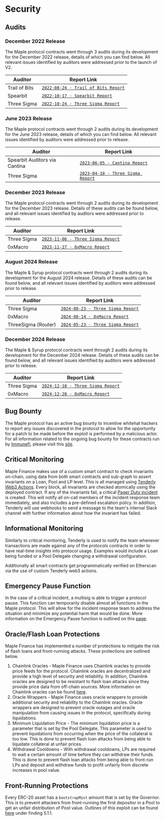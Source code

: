 # Security

## Audits

### December 2022 Release

The Maple protocol contracts went through 3 audits during its development for the December 2022 release, details of which you can find below. All relevant issues identified by auditors were addressed prior to the launch of V2.

| Auditor       | Report Link                                                                                                                                                                               |
| ------------- | ----------------------------------------------------------------------------------------------------------------------------------------------------------------------------------------- |
| Trail of Bits | [`2022-08-24 - Trail of Bits Report`](https://github.com/maple-labs/maple-core-v2/blob/main/audits/2022-december/TrailOfBits-Maple.pdf) |
| Spearbit      | [`2022-10-17 - Spearbit Report`](https://github.com/maple-labs/maple-core-v2/blob/main/audits/2022-december/Spearbit-maple.pdf)                   |
| Three Sigma   | [`2022-10-24 - Three Sigma Report`](https://github.com/maple-labs/maple-core-v2/blob/main/audits/2022-december/Three-Sigma-Maple-Finance-Dec-2022.pdf)   |




### June 2023 Release

The Maple protocol contracts went through 2 audits during its development for the June 2023 release, details of which you can find below. All relevant issues identified by auditors were addressed prior to release.

| Auditor                       | Report Link                                                                                                                                                                |
| ----------------------------- | -------------------------------------------------------------------------------------------------------------------------------------------------------------------------- |
| Spearbit Auditors via Cantina | [`2023-06-05 - Cantina Report`](https://github.com/maple-labs/maple-core-v2/blob/main/audits/2023-june/Cantina-Maple.pdf)                         |
| Three Sigma                   | [`2023-04-10 - Three Sigma Report`](https://github.com/maple-labs/maple-core-v2/blob/main/audits/2023-june/ThreeSigma-Maple.pdf) |


### December 2023 Release

The Maple protocol contracts went through 2 audits during its development for the December 2023 release. Details of these audits can be found below, and all relevant issues identified by auditors were addressed prior to release.

| Auditor     | Report Link                                                                                                                                                         |
| ----------- | ------------------------------------------------------------------------------------------------------------------------------------------------------------------- |
| Three Sigma | [`2023-11-06 - Three Sigma Report`](https://github.com/maple-labs/maple-core-v2/blob/main/audits/2023-december/Three-Sigma-Maple-Finance-Dec-2023.pdf) |
| 0xMacro     | [`2023-11-27 - 0xMacro Report`](https://github.com/maple-labs/maple-core-v2/blob/main/audits/2023-december/0xMacro-Maple-Finance-Dec-2023.pdf)         |

### August 2024 Release

The Maple & Syrup protocol contracts went through 2 audits during its development for the August 2024 release. Details of these audits can be found below, and all relevant issues identified by auditors were addressed prior to release.

| Auditor     | Report Link                                                                                                                                                         |
| ----------- | ------------------------------------------------------------------------------------------------------------------------------------------------------------------- |
| Three Sigma | [`2024-08-23 - Three Sigma Report`](https://github.com/maple-labs/maple-core-v2/blob/main/audits/2024-august/Three-Sigma-Maple-Finance-Aug-2024.pdf) |
| 0xMacro     | [`2024-08-14 - 0xMacro Report`](https://github.com/maple-labs/maple-core-v2/blob/main/audits/2024-august/0xMacro-Maple-Finance-Aug-2024.pdf)         |
| ThreeSigma (Router) | [`2024-05-23 - Three Sigma Report`](https://github.com/maple-labs/maple-core-v2/blob/main/audits/2024-august/Three-Sigma-Maple-Finance-Aug-2024-Syrup.pdf) |

### December 2024 Release

The Maple & Syrup protocol contracts went through 2 audits during its development for the December 2024 release. Details of these audits can be found below, and all relevant issues identified by auditors were addressed prior to release.

| Auditor     | Report Link                                                                                                                                                         |
| ----------- | ------------------------------------------------------------------------------------------------------------------------------------------------------------------- |
| Three Sigma | [`2024-12-10 - Three Sigma Report`](https://github.com/maple-labs/maple-core-v2/blob/main/audits/2024-december/Three-Sigma-Maple-Finance-Dec-2024%20.pdf) |
| 0xMacro     | [`2024-12-20 - 0xMacro Report`](https://github.com/maple-labs/maple-core-v2/blob/main/audits/2024-december/0xMacro-Maple-Finance-Dec-2024.pdf)         |



## Bug Bounty

The Maple protocol has an active bug bounty to incentive whitehat hackers to report any issues discovered in the protocol to allow for the opportunity for a patch to be made before the exploit is performed by a malicious actor. For all information related to the ongoing bug bounty for these contracts run by [Immunefi](https://immunefi.com/), please visit this [site](https://immunefi.com/bounty/maple/).


## Critical Monitoring

Maple Finance makes use of a custom smart contract to check invariants on-chain, using data from both smart contracts and sub-graph to assert invariants on a Loan, Pool and LP level. This is all managed using [Tenderly Web3 Actions](https://docs.tenderly.co/web3-actions/intro-to-web3-actions). Every block, all invariants are checked atomically using the deployed contract. If any of the invariants fail, a critical [Pager Duty incident](https://support.pagerduty.com/docs/incidents) is created. This will notify all on-call members of the incident response team immediately, and also includes a pre-defined escalation policy. In addition, Tenderly will use webhooks to send a message to the team's internal Slack channel with further information about how the invariant has failed.

## Informational Monitoring

Similarly to critical monitoring, Tenderly is used to notify the team whenever transactions are made against any of the protocols contracts in order to have real-time insights into protocol usage. Examples would include a Loan being funded or a Pool Delegate changing a withdrawal configuration.

Additionally all smart contracts get programmatically verified on Etherscan via the use of custom Tenderly web3 actions.

## Emergency Pause Function

In the case of a critical incident, a multisig is able to trigger a protocol pause. This function can temporarily disable almost all functions in the Maple protocol. This will allow for the incident response team to address the situation and minimize any potential harm that would be done. More information on the Emergency Pause function is outlined on this [page](emergency-protocol-pause-function.md).

## Oracle/Flash Loan Protections

Maple Finance has implemented a number of protections to mitigate the risk of flash loans and front-running attacks. These protections are outlined below.

1. Chainlink Oracles - Maple Finance uses Chainlink oracles to provide price feeds for the protocol. Chainlink oracles are decentralized and provide a high level of security and reliability. In addition, Chainlink oracles are designed to be resistant to flash loan attacks since they provide price data from off-chain sources. More information on Chainlink oracles can be found [here](https://docs.chain.link/).
2. Oracle Wrappers - Maple Finance uses oracle wrappers to provide additional security and reliability to the Chainlink oracles. Oracle wrappers are designed to prevent oracle outages and oracle manipulation from causing issues in the protocol, specifically during liquidations.
3. Minimum Liquidation Price - The minimum liquidation price is a parameter that is set by the Pool Delegate. This parameter is used to prevent liquidations from occurring when the price of the collateral is too low. This is done to prevent flash loan attacks from being able to liquidate collateral at unfair prices.
4. Withdrawal Cooldowns - With withdrawal cooldowns, LPs are required to wait a certain amount of time before they can withdraw their funds. This is done to prevent flash loan attacks from being able to front-run LPs and deposit and withdraw funds to profit unfairly from discrete increases in pool value.

## Front-Running Protections

Every ERC-20 asset has a `bootstrapMint` amount that is set by the Governor. This is to prevent attackers from front-running the first depositor in a Pool to get an unfair distribution of Pool value. Outlines of this exploit can be found [here](https://docs.google.com/viewer?url=https://github.com/maple-labs/maple-v2-audits/files/10223545/Maple.Finance.v2.-.Spearbit.pdf) under finding 5.1.1.
